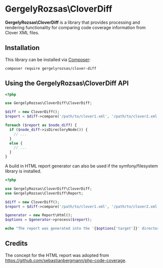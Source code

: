 # GergelyRozsas\CloverDiff

**GergelyRozsas\CloverDiff** is a library that provides processing and rendering functionality for comparing code coverage information from Clover XML files.

## Installation

This library can be installed via [Composer](https://getcomposer.org/):

    composer require gergelyrozsas/clover-diff

## Using the GergelyRozsas\CloverDiff API

```php
<?php

use GergelyRozsas\CloverDiff\CloverDiff;

$diff = new CloverDiff();
$report = $diff->compare('/path/to/clover1.xml', '/path/to/clover2.xml');

foreach ($report as $node_diff) {
  if ($node_diff->isDirectoryNode()) {
    // ...
  }
  else {
    // ...
  }
}
```

A build in HTML report generator can also be used if the symfony/filesystem library is installed.

```php
<?php

use GergelyRozsas\CloverDiff\CloverDiff;
use GergelyRozsas\CloverDiff\Report;

$diff = new CloverDiff();
$report = $diff->compare('/path/to/clover1.xml', '/path/to/clover2.xml');

$generator = new Report\Html();
$options = $generator->process($report);

echo "The report was generated into the '{$options['target']}' directory.";
```

## Credits

The concept for the HTML report was adopted from https://github.com/sebastianbergmann/php-code-coverage.
